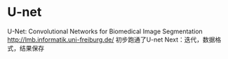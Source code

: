 # U-net
U-Net: Convolutional Networks for Biomedical Image Segmentation
http://lmb.informatik.uni-freiburg.de/
初步跑通了U-net
Next：迭代，数据格式，结果保存
